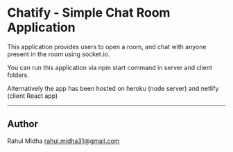 # Chatify - Simple Chat Room Application

This application provides users to open a room, and chat with anyone present in the room using socket.io.

You can run this application via npm start command in server and client folders.

Alternatively the app has been hosted on heroku (node server) and netlify (client React app)

---
## Author
Rahul Midha
rahul.midha31@gmail.com

